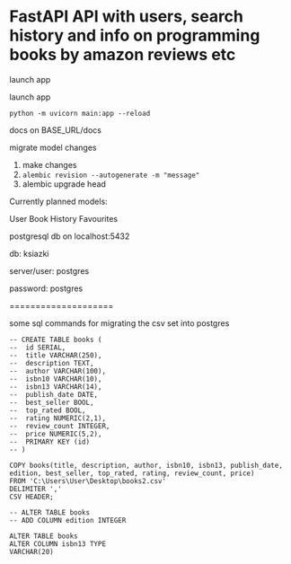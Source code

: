 # FastAPI API with users, search history and info on programming books by amazon reviews etc

launch app

launch app
```
python -m uvicorn main:app --reload
```

docs on BASE_URL/docs


migrate model changes

1. make changes
2. `alembic revision --autogenerate -m "message"`
3.  alembic upgrade head


Currently planned models:

User
Book
History
Favourites

postgresql db on localhost:5432

db: ksiazki

server/user: postgres

password: postgres


====================

some sql commands for migrating the csv set into postgres

```
-- CREATE TABLE books (
-- 	id SERIAL,
-- 	title VARCHAR(250),
-- 	description TEXT,
-- 	author VARCHAR(100),
-- 	isbn10 VARCHAR(10),
-- 	isbn13 VARCHAR(14),
-- 	publish_date DATE,
-- 	best_seller BOOL,
-- 	top_rated BOOL,
-- 	rating NUMERIC(2,1),
-- 	review_count INTEGER,
-- 	price NUMERIC(5,2),
-- 	PRIMARY KEY (id)
-- )

COPY books(title, description, author, isbn10, isbn13, publish_date, edition, best_seller, top_rated, rating, review_count, price)
FROM 'C:\Users\User\Desktop\books2.csv'
DELIMITER ','
CSV HEADER;

-- ALTER TABLE books
-- ADD COLUMN edition INTEGER

ALTER TABLE books
ALTER COLUMN isbn13 TYPE
VARCHAR(20)
```
